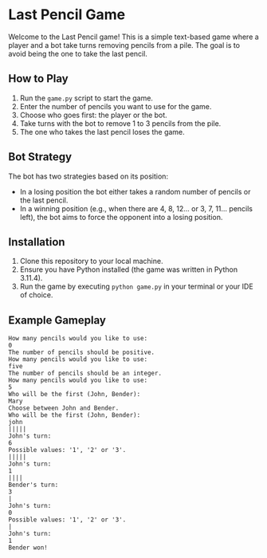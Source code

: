 # Last Pencil Game

Welcome to the Last Pencil game! This is a simple text-based game where a player and a bot take turns removing pencils from a pile. The goal is to avoid being the one to take the last pencil.

## How to Play

1. Run the `game.py` script to start the game.
2. Enter the number of pencils you want to use for the game.
3. Choose who goes first: the player or the bot.
4. Take turns with the bot to remove 1 to 3 pencils from the pile.
5. The one who takes the last pencil loses the game.

## Bot Strategy

The bot has two strategies based on its position:
- In a losing position the bot either takes a random number of pencils or the last pencil.
- In a winning position (e.g., when there are 4, 8, 12... or 3, 7, 11... pencils left), the bot aims to force the opponent into a losing position.

## Installation

1. Clone this repository to your local machine.
2. Ensure you have Python installed (the game was written in Python 3.11.4).
3. Run the game by executing `python game.py` in your terminal or your IDE of choice.

## Example Gameplay
```
How many pencils would you like to use:
0
The number of pencils should be positive.
How many pencils would you like to use:
five
The number of pencils should be an integer.
How many pencils would you like to use:
5
Who will be the first (John, Bender):
Mary
Choose between John and Bender.
Who will be the first (John, Bender):
john
|||||
John's turn:
6
Possible values: '1', '2' or '3'.
|||||
John's turn:
1
||||
Bender's turn:
3
|
John's turn:
0
Possible values: '1', '2' or '3'.
|
John's turn:
1
Bender won!
```
